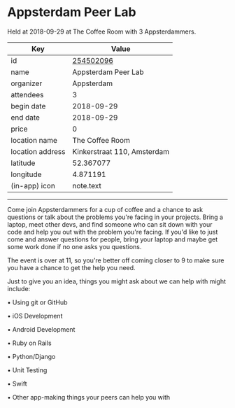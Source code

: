# Appsterdam Peer Lab
Held at 2018-09-29 at The Coffee Room with 3 Appsterdammers.
        
|Key|Value
|---|---|
|id|[254502096](https://www.meetup.com/appsterdam/events/254502096/)|
|name|Appsterdam Peer Lab|
|organizer|Appsterdam|
|attendees|3|
|begin date|2018-09-29|
|end date|2018-09-29|
|price|0|
|location name|The Coffee Room|
|location address|Kinkerstraat 110, Amsterdam|
|latitude|52.367077|
|longitude|4.871191|
|(in-app) icon|note.text|

---

Come join Appsterdammers for a cup of coffee and a chance to ask questions or talk about the problems you're facing in your projects. Bring a laptop, meet other devs, and find someone who can sit down with your code and help you out with the problem you're facing. If you'd like to just come and answer questions for people, bring your laptop and maybe get some work done if no one asks you questions.

The event is over at 11, so you're better off coming closer to 9 to make sure you have a chance to get the help you need.

Just to give you an idea, things you might ask about we can help with might include:

• Using git or GitHub

• iOS Development

• Android Development

• Ruby on Rails

• Python/Django

• Unit Testing

• Swift

• Other app-making things your peers can help you with


